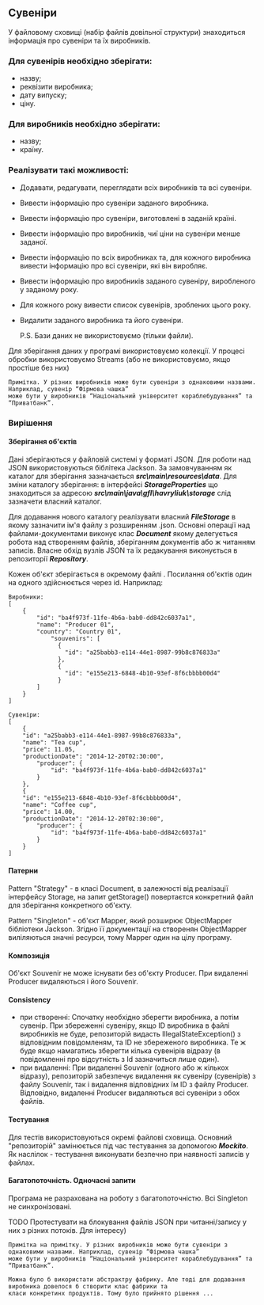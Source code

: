 
## Сувеніри
У файловому сховищі (набір файлів довільної структури) знаходиться
інформація про сувеніри та їх виробників.
### Для сувенірів необхідно зберігати:
- назву;
- реквізити виробника;
- дату випуску;
- ціну.
### Для виробників необхідно зберігати:
- назву;
- країну.
### Реалізувати такі можливості:
- Додавати, редагувати, переглядати всіх виробників та всі сувеніри.
- Вивести інформацію про сувеніри заданого виробника.
- Вивести інформацію про сувеніри, виготовлені в заданій країні.
- Вивести інформацію про виробників, чиї ціни на сувеніри менше заданої.
- Вивести інформацію по всіх виробниках та, для кожного виробника вивести інформацію
про всі сувеніри, які він виробляє.
- Вивести інформацію про виробників заданого сувеніру, виробленого у заданому року.
- Для кожного року вивести список сувенірів, зроблених цього року.
- Видалити заданого виробника та його сувеніри.


    P.S. Бази даних не використовуємо (тільки файли).

Для зберігання даних у програмі використовуємо колекції. У процесі обробки
використовуємо Streams (або не використовуємо, якщо простіше без них)

    Примітка. У різних виробників може бути сувеніри з однаковими назвами. Наприклад, сувенір “Фірмова чашка” 
    може бути у виробників “Національний університет кораблебудування” та “Приватбанк”.




### Вирішення

#### Зберігання об'єктів
Дані зберігаються у файловій системі у форматі JSON. Для роботи над JSON використовуються біблітека Jackson.
За замовчуванням як каталог для зберігання зазначається ***src\main\resources\data***. 
Для зміни каталогу зберігання: в інтерфейсі ***StorageProperties***  що знаходиться за адресою
***src\main\java\gfl\havryliuk\storage*** слід зазначети власний каталог. 

Для додавання нового каталогу реалізувати власний ***FileStorage*** в якому зазначити ім'я файлу з розширенням .json.
Основні операції над файлами-документами виконує клас ***Document*** якому делегується робота над створенням файлів, 
зберіганням документів або ж читанням записів. Власне обхід вузлів JSON та їх редакування виконується в репозиторії
***Repository***.

Кожен об'єкт зберігається в окремому файлі . Посилання об'єктів один на одного здійснюється через id. Наприклад:
    
    Виробники:
    [
        {
            "id": "ba4f973f-11fe-4b6a-bab0-dd842c6037a1",
            "name": "Producer 01",
            "country": "Country 01",
                "souvenirs": [
                  {
                    "id": "a25babb3-e114-44e1-8987-99b8c876833a"
                  },
                  {
                    "id": "e155e213-6848-4b10-93ef-8f6cbbbb00d4"
                  }
            ]
        }
    ]

    Сувеніри:
    [
        {
        "id": "a25babb3-e114-44e1-8987-99b8c876833a",
        "name": "Tea cup",
        "price": 11.05,
        "productionDate": "2014-12-20T02:30:00",
            "producer": {
                "id": "ba4f973f-11fe-4b6a-bab0-dd842c6037a1"
            }
        },
        {
        "id": "e155e213-6848-4b10-93ef-8f6cbbbb00d4",
        "name": "Coffee cup",
        "price": 14.00,
        "productionDate": "2014-12-20T02:30:00",
            "producer": {
                "id": "ba4f973f-11fe-4b6a-bab0-dd842c6037a1"
            }
        }
    ]




#### Патерни
Pattern "Strategy" - в класі Document<T>, в залежності від реалізації інтерфейсу Storage, на запит getStorage()
повертаєтся конкретний файл для зберігання конкретного об'єкту.

Pattern "Singleton" - об'єкт Mapper, який розширює ObjectMapper бібліотеки Jackson. Згідно її документації на
створенян ObjectMapper виліляються значні ресурси, тому Mapper один на цілу програму. 



#### Композиція
Об'єкт Souvenir не може існувати без об'єкту Producer. При видаленні Producer видаляються і його Souvenir.

#### Consistency
- при створенні: Спочатку необхідно зберегти виробника, а потім сувенір. При збереженні сувеніру, якщо ID виробника 
  в файлі виробників не буде, репозиторій видасть IllegalStateException() з відповідним повідомленям, та ID не 
  збереженого виробника. Те ж буде якщо намагатись зберегти кілька сувенірів відразу (в повідомленні про відсутність 
  з Id зазначиться лише один).
- при видаленні: При видаленні Souvenir (одного або ж кількох відразу), репозиторій забезпечує видалення як сувеніру
  (сувенірів) з файлу Souvenir, так і видалення відповідних їм ID з файлу Producer. Відповідно, видаленні Producer
  видаляються всі сувеніри з обох файлів.


#### Тестування
Для тестів використовуються окремі файлові сховища. Основний "репозиторій" замінюється під час тестування
за допомогою
***Mockito***. Як наслілок - тестування виконувати безпечно при наявності записів у файлах.


#### Багатопоточність. Одночасні запити
Програма не разрахована на роботу з багатопоточністю. Всі Singleton не синхронізовані. 

TODO Протестувати на блокування файлів JSON при читанні/запису у них з різних потоків. Для інтересу) 



    Примітка на примітку. У різних виробників може бути сувеніри з однаковими назвами. Наприклад, сувенір “Фірмова чашка” 
    може бути у виробників “Національний університет кораблебудування” та “Приватбанк”.

    Можна було б використати абстрактру фабрику. Але тоді для додавання виробника довелося б створити клас фабрики та
    класи конкретинх продуктів. Тому було прийнято рішення ...